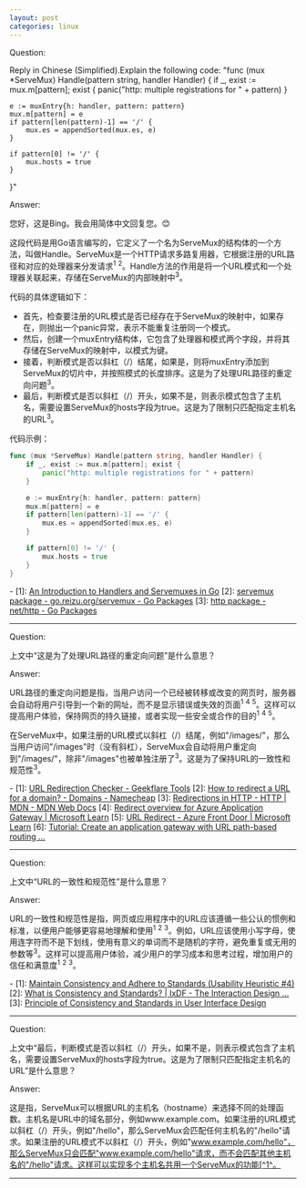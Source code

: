 ```yaml
---
layout: post
categories: linux
---
```

Question:

Reply in Chinese (Simplified).Explain the following code:
"func (mux *ServeMux) Handle(pattern string, handler Handler) {
	if _, exist := mux.m[pattern]; exist {
		panic("http: multiple registrations for " + pattern)
	}

	e := muxEntry{h: handler, pattern: pattern}
	mux.m[pattern] = e
	if pattern[len(pattern)-1] == '/' {
		mux.es = appendSorted(mux.es, e)
	}

	if pattern[0] != '/' {
		mux.hosts = true
	}
}"

Answer:

您好，这是Bing。我会用简体中文回复您。😊

这段代码是用Go语言编写的，它定义了一个名为ServeMux的结构体的一个方法，叫做Handle。ServeMux是一个HTTP请求多路复用器，它根据注册的URL路径和对应的处理器来分发请求<sup>1</sup> <sup>2</sup>。Handle方法的作用是将一个URL模式和一个处理器关联起来，存储在ServeMux的内部映射中<sup>3</sup>。

代码的具体逻辑如下：

- 首先，检查要注册的URL模式是否已经存在于ServeMux的映射中，如果存在，则抛出一个panic异常，表示不能重复注册同一个模式。
- 然后，创建一个muxEntry结构体，它包含了处理器和模式两个字段，并将其存储在ServeMux的映射中，以模式为键。
- 接着，判断模式是否以斜杠（/）结尾，如果是，则将muxEntry添加到ServeMux的切片中，并按照模式的长度排序。这是为了处理URL路径的重定向问题<sup>3</sup>。
- 最后，判断模式是否以斜杠（/）开头，如果不是，则表示模式包含了主机名，需要设置ServeMux的hosts字段为true。这是为了限制只匹配指定主机名的URL<sup>3</sup>。

代码示例：

```go
func (mux *ServeMux) Handle(pattern string, handler Handler) {
	if _, exist := mux.m[pattern]; exist {
		panic("http: multiple registrations for " + pattern)
	}

	e := muxEntry{h: handler, pattern: pattern}
	mux.m[pattern] = e
	if pattern[len(pattern)-1] == '/' {
		mux.es = appendSorted(mux.es, e)
	}

	if pattern[0] != '/' {
		mux.hosts = true
	}
}
```

\-
\[1]: [An Introduction to Handlers and Servemuxes in Go](https://www.alexedwards.net/blog/an-introduction-to-handlers-and-servemuxes-in-go)
\[2]: [servemux package - go.reizu.org/servemux - Go Packages](https://pkg.go.dev/go.reizu.org/servemux)
\[3]: [http package - net/http - Go Packages](https://pkg.go.dev/net/http)

<hr/>

Question:

上文中“这是为了处理URL路径的重定向问题”是什么意思？

Answer:

URL路径的重定向问题是指，当用户访问一个已经被转移或改变的网页时，服务器会自动将用户引导到一个新的网址，而不是显示错误或失效的页面<sup>1</sup> <sup>4</sup> <sup>5</sup>。这样可以提高用户体验，保持网页的持久链接，或者实现一些安全或合作的目的<sup>1</sup> <sup>4</sup> <sup>5</sup>。

在ServeMux中，如果注册的URL模式以斜杠（/）结尾，例如"/images/"，那么当用户访问"/images"时（没有斜杠），ServeMux会自动将用户重定向到"/images/"，除非"/images"也被单独注册了<sup>3</sup>。这是为了保持URL的一致性和规范性<sup>3</sup>。

\-
\[1]: [URL Redirection Checker - Geekflare Tools](https://geekflare.com/tools/url-redirection-checker)
\[2]: [How to redirect a URL for a domain? - Domains - Namecheap](https://www.namecheap.com/support/knowledgebase/article.aspx/385/2237/how-to-redirect-a-url-for-a-domain/)
\[3]: [Redirections in HTTP - HTTP | MDN - MDN Web Docs](https://developer.mozilla.org/en-US/docs/Web/HTTP/Redirections)
\[4]: [Redirect overview for Azure Application Gateway | Microsoft Learn](https://learn.microsoft.com/en-us/azure/application-gateway/redirect-overview)
\[5]: [URL Redirect - Azure Front Door | Microsoft Learn](https://learn.microsoft.com/en-us/azure/frontdoor/front-door-url-redirect)
\[6]: [Tutorial: Create an application gateway with URL path-based routing ...](https://learn.microsoft.com/en-us/azure/application-gateway/create-url-route-portal)

<hr/>

Question:

上文中“URL的一致性和规范性”是什么意思？

Answer:

URL的一致性和规范性是指，网页或应用程序中的URL应该遵循一些公认的惯例和标准，以便用户能够更容易地理解和使用<sup>1</sup> <sup>2</sup> <sup>3</sup>。例如，URL应该使用小写字母，使用连字符而不是下划线，使用有意义的单词而不是随机的字符，避免重复或无用的参数等<sup>3</sup>。这样可以提高用户体验，减少用户的学习成本和思考过程，增加用户的信任和满意度<sup>1</sup> <sup>2</sup> <sup>3</sup>。

\-
\[1]: [Maintain Consistency and Adhere to Standards (Usability Heuristic #4)](https://www.nngroup.com/articles/consistency-and-standards/)
\[2]: [What is Consistency and Standards? | IxDF - The Interaction Design ...](https://www.interaction-design.org/literature/topics/consistency-and-standards)
\[3]: [Principle of Consistency and Standards in User Interface Design](https://www.interaction-design.org/literature/article/principle-of-consistency-and-standards-in-user-interface-design)

<hr/>

Question:

上文中“最后，判断模式是否以斜杠（/）开头，如果不是，则表示模式包含了主机名，需要设置ServeMux的hosts字段为true。这是为了限制只匹配指定主机名的URL”是什么意思？

Answer:

这是指，ServeMux可以根据URL的主机名（hostname）来选择不同的处理函数。主机名是URL中的域名部分，例如www.example.com。如果注册的URL模式以斜杠（/）开头，例如"/hello"，那么ServeMux会匹配任何主机名的"/hello"请求。如果注册的URL模式不以斜杠（/）开头，例如"www.example.com/hello"，那么ServeMux只会匹配"www.example.com/hello"请求，而不会匹配其他主机名的"/hello"请求。这样可以实现多个主机名共用一个ServeMux的功能[^1^。


<hr/>

